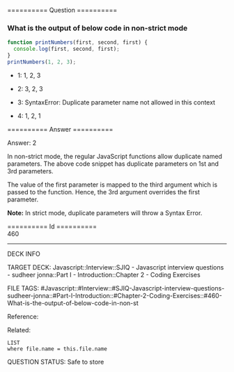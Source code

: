 ========== Question ==========  

### What is the output of below code in non-strict mode

```javascript
function printNumbers(first, second, first) {
  console.log(first, second, first);
}
printNumbers(1, 2, 3);
```

- 1: 1, 2, 3

- 2: 3, 2, 3

- 3: SyntaxError: Duplicate parameter name not allowed in this context

- 4: 1, 2, 1  

========== Answer ==========  

Answer: 2

In non-strict mode, the regular JavaScript functions allow duplicate named
parameters. The above code snippet has duplicate parameters on 1st and 3rd
parameters.

The value of the first parameter is mapped to the third argument which is passed
to the function. Hence, the 3rd argument overrides the first parameter.

**Note:** In strict mode, duplicate parameters will throw a Syntax Error.

========== Id ==========  
460

---

DECK INFO

TARGET DECK: Javascript::Interview::SJIQ - Javascript interview questions - sudheer jonna::Part I - Introduction::Chapter 2 - Coding Exercises

FILE TAGS: #Javascript::#Interview::#SJIQ-Javascript-interview-questions-sudheer-jonna::#Part-I-Introduction::#Chapter-2-Coding-Exercises::#460-What-is-the-output-of-below-code-in-non-st

Reference:

Related:

```dataview
LIST
where file.name = this.file.name
```

QUESTION STATUS: Safe to store
